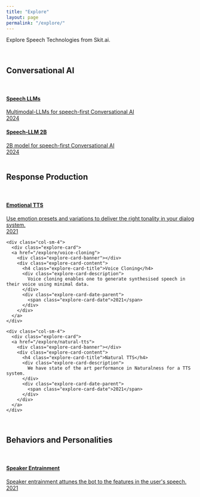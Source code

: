 ```yaml
---
title: "Explore"
layout: page
permalink: "/explore/"
---
```

<script src="https://cdnjs.cloudflare.com/ajax/libs/geopattern/1.2.3/js/geopattern.min.js"></script>

Explore Speech Technologies from Skit.ai.

<br>

## Conversational AI

<br>

<div class="row">
  <div class="col-sm-4">
    <div class="explore-card">
    <a href="/speech-conversational-llms/">
      <div class="explore-card-banner"></div>
      <div class="explore-card-content">
        <h4 class="explore-card-title">Speech LLMs</h4>
        <div class="explore-card-description">
          Multimodal-LLMs for speech-first Conversational AI
        </div>
        <div class="explore-card-date-parent">
          <span class="explore-card-date">2024</span>
        </div>
      </div>
    </a>
    </div>
  </div>
  <div class="col-sm-4">
    <div class="explore-card">
    <a href="https://huggingface.co/skit-ai/speechllm-2B">
      <div class="explore-card-banner"></div>
      <div class="explore-card-content">
        <h4 class="explore-card-title">Speech-LLM 2B</h4>
        <div class="explore-card-description">
          2B model for speech-first Conversational AI
        </div>
        <div class="explore-card-date-parent">
          <span class="explore-card-date">2024</span>
        </div>
      </div>
    </a>
    </div>
  </div>
</div>

<br>

## Response Production

<br>

<div class="row">
  <div class="col-sm-4">
    <div class="explore-card">
    <a href="/explore/emotional-tts">
      <div class="explore-card-banner"></div>
      <div class="explore-card-content">
        <h4 class="explore-card-title">Emotional TTS</h4>
        <div class="explore-card-description">
          Use emotion presets and variations to deliver the right tonality in your
          dialog system.
        </div>
        <div class="explore-card-date-parent">
          <span class="explore-card-date">2021</span>
        </div>
      </div>
    </a>
    </div>
  </div>

    <div class="col-sm-4">
      <div class="explore-card">
      <a href="/explore/voice-cloning">
        <div class="explore-card-banner"></div>
        <div class="explore-card-content">
          <h4 class="explore-card-title">Voice Cloning</h4>
          <div class="explore-card-description">
            Voice cloning enables one to generate synthesised speech in their voice using minimal data.
          </div>
          <div class="explore-card-date-parent">
            <span class="explore-card-date">2021</span>
          </div>
        </div>
      </a>
    </div>
  </div>

    <div class="col-sm-4">
      <div class="explore-card">
      <a href="/explore/natural-tts">
        <div class="explore-card-banner"></div>
        <div class="explore-card-content">
          <h4 class="explore-card-title">Natural TTS</h4>
          <div class="explore-card-description">
            We have state of the art performance in Naturalness for a TTS system.
          </div>
          <div class="explore-card-date-parent">
            <span class="explore-card-date">2021</span>
          </div>
        </div>
      </a>
    </div>
  </div>
</div>

<br>

## Behaviors and Personalities

<br>


<div class="row">
  <div class="col-sm-4">
    <div class="explore-card">
    <a href="/explore/speaker-entrainment">
      <div class="explore-card-banner"></div>
      <div class="explore-card-content">
        <h4 class="explore-card-title">Speaker Entrainment</h4>
        <div class="explore-card-description">
          Speaker entrainment attunes the bot to the features in the user's speech.
        </div>
        <div class="explore-card-date-parent">
          <span class="explore-card-date">2021</span>
        </div>
      </div>
    </a>
    </div>
  </div>
</div>


<script>
$('.explore-card').each(function () {
  let card = $(this)
  let title = card.find('.explore-card-title').first().text()
  let pattern = GeoPattern.generate(title)
  card.find('.explore-card-banner').css('background-image', pattern.toDataUrl())
})
</script>
